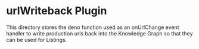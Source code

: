 # urlWriteback Plugin

This directory stores the deno function used as an onUrlChange event handler to write production
urls back into the Knowledge Graph so that they can be used for Listings.
